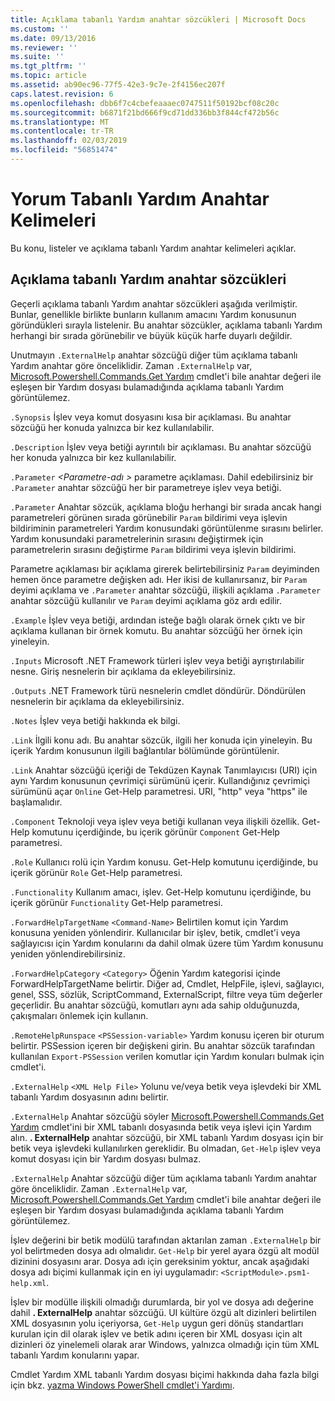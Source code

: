 ```yaml
---
title: Açıklama tabanlı Yardım anahtar sözcükleri | Microsoft Docs
ms.custom: ''
ms.date: 09/13/2016
ms.reviewer: ''
ms.suite: ''
ms.tgt_pltfrm: ''
ms.topic: article
ms.assetid: ab90ec96-77f5-42e3-9c7e-2f4156ec207f
caps.latest.revision: 6
ms.openlocfilehash: dbb6f7c4cbefeaaaec0747511f50192bcf08c20c
ms.sourcegitcommit: b6871f21bd666f9cd71dd336bb3f844cf472b56c
ms.translationtype: MT
ms.contentlocale: tr-TR
ms.lasthandoff: 02/03/2019
ms.locfileid: "56851474"
---
```

# <a name="comment-based-help-keywords"></a>Yorum Tabanlı Yardım Anahtar Kelimeleri

Bu konu, listeler ve açıklama tabanlı Yardım anahtar kelimeleri açıklar.

## <a name="keywords-in-comment-based-help"></a>Açıklama tabanlı Yardım anahtar sözcükleri

Geçerli açıklama tabanlı Yardım anahtar sözcükleri aşağıda verilmiştir. Bunlar, genellikle birlikte bunların kullanım amacını Yardım konusunun göründükleri sırayla listelenir. Bu anahtar sözcükler, açıklama tabanlı Yardım herhangi bir sırada görünebilir ve büyük küçük harfe duyarlı değildir.

Unutmayın `.ExternalHelp` anahtar sözcüğü diğer tüm açıklama tabanlı Yardım anahtar göre önceliklidir. Zaman `.ExternalHelp` var, [Microsoft.Powershell.Commands.Get Yardım](/dotnet/api/Microsoft.PowerShell.Commands.Get-Help) cmdlet'i bile anahtar değeri ile eşleşen bir Yardım dosyası bulamadığında açıklama tabanlı Yardım görüntülemez.

`.Synopsis` İşlev veya komut dosyasını kısa bir açıklaması. Bu anahtar sözcüğü her konuda yalnızca bir kez kullanılabilir.

`.Description` İşlev veya betiği ayrıntılı bir açıklaması. Bu anahtar sözcüğü her konuda yalnızca bir kez kullanılabilir.

`.Parameter` *\<Parametre-adı >* parametre açıklaması. Dahil edebilirsiniz bir `.Parameter` anahtar sözcüğü her bir parametreye işlev veya betiği.

`.Parameter` Anahtar sözcük, açıklama bloğu herhangi bir sırada ancak hangi parametreleri görünen sırada görünebilir `Param` bildirimi veya işlevin bildiriminin parametreleri Yardım konusundaki görüntülenme sırasını belirler. Yardım konusundaki parametrelerinin sırasını değiştirmek için parametrelerin sırasını değiştirme `Param` bildirimi veya işlevin bildirimi.

Parametre açıklaması bir açıklama girerek belirtebilirsiniz `Param` deyiminden hemen önce parametre değişken adı. Her ikisi de kullanırsanız, bir `Param` deyimi açıklama ve `.Parameter` anahtar sözcüğü, ilişkili açıklama `.Parameter` anahtar sözcüğü kullanılır ve `Param` deyimi açıklama göz ardı edilir.

`.Example` İşlev veya betiği, ardından isteğe bağlı olarak örnek çıktı ve bir açıklama kullanan bir örnek komutu. Bu anahtar sözcüğü her örnek için yineleyin.

`.Inputs` Microsoft .NET Framework türleri işlev veya betiği ayrıştırılabilir nesne. Giriş nesnelerin bir açıklama da ekleyebilirsiniz.

`.Outputs` .NET Framework türü nesnelerin cmdlet döndürür. Döndürülen nesnelerin bir açıklama da ekleyebilirsiniz.

`.Notes` İşlev veya betiği hakkında ek bilgi.

`.Link` İlgili konu adı. Bu anahtar sözcük, ilgili her konuda için yineleyin. Bu içerik Yardım konusunun ilgili bağlantılar bölümünde görüntülenir.

`.Link` Anahtar sözcüğü içeriği de Tekdüzen Kaynak Tanımlayıcısı (URI) için aynı Yardım konusunun çevrimiçi sürümünü içerir. Kullandığınız çevrimiçi sürümünü açar `Online` Get-Help parametresi. URI, "http" veya "https" ile başlamalıdır.

`.Component` Teknoloji veya işlev veya betiği kullanan veya ilişkili özellik. Get-Help komutunu içerdiğinde, bu içerik görünür `Component` Get-Help parametresi.

`.Role` Kullanıcı rolü için Yardım konusu. Get-Help komutunu içerdiğinde, bu içerik görünür `Role` Get-Help parametresi.

`.Functionality` Kullanım amacı, işlev. Get-Help komutunu içerdiğinde, bu içerik görünür `Functionality` Get-Help parametresi.

`.ForwardHelpTargetName` `<Command-Name>` Belirtilen komut için Yardım konusuna yeniden yönlendirir. Kullanıcılar bir işlev, betik, cmdlet'i veya sağlayıcısı için Yardım konularını da dahil olmak üzere tüm Yardım konusunu yeniden yönlendirebilirsiniz.

`.ForwardHelpCategory` `<Category>` Öğenin Yardım kategorisi içinde ForwardHelpTargetName belirtir. Diğer ad, Cmdlet, HelpFile, işlevi, sağlayıcı, genel, SSS, sözlük, ScriptCommand, ExternalScript, filtre veya tüm değerler geçerlidir. Bu anahtar sözcüğü, komutları aynı ada sahip olduğunuzda, çakışmaları önlemek için kullanın.

`.RemoteHelpRunspace` `<PSSession-variable>` Yardım konusu içeren bir oturum belirtir. PSSession içeren bir değişkeni girin. Bu anahtar sözcük tarafından kullanılan `Export-PSSession` verilen komutlar için Yardım konuları bulmak için cmdlet'i.

`.ExternalHelp` `<XML Help File>` Yolunu ve/veya betik veya işlevdeki bir XML tabanlı Yardım dosyasının adını belirtir.

`.ExternalHelp` Anahtar sözcüğü söyler [Microsoft.Powershell.Commands.Get Yardım](/dotnet/api/Microsoft.PowerShell.Commands.Get-Help) cmdlet'ini bir XML tabanlı dosyasında betik veya işlevi için Yardım alın. **. ExternalHelp** anahtar sözcüğü, bir XML tabanlı Yardım dosyası için bir betik veya işlevdeki kullanılırken gereklidir. Bu olmadan, `Get-Help` işlev veya komut dosyası için bir Yardım dosyası bulmaz.

`.ExternalHelp` Anahtar sözcüğü diğer tüm açıklama tabanlı Yardım anahtar göre önceliklidir. Zaman `.ExternalHelp` var, [Microsoft.Powershell.Commands.Get Yardım](/dotnet/api/Microsoft.PowerShell.Commands.Get-Help) cmdlet'i bile anahtar değeri ile eşleşen bir Yardım dosyası bulamadığında açıklama tabanlı Yardım görüntülemez.

İşlev değerini bir betik modülü tarafından aktarılan zaman `.ExternalHelp` bir yol belirtmeden dosya adı olmalıdır. `Get-Help` bir yerel ayara özgü alt modül dizinini dosyasını arar. Dosya adı için gereksinim yoktur, ancak aşağıdaki dosya adı biçimi kullanmak için en iyi uygulamadır: `<ScriptModule>.psm1-help.xml`.

İşlev bir modülle ilişkili olmadığı durumlarda, bir yol ve dosya adı değerine dahil **. ExternalHelp** anahtar sözcüğü. UI kültüre özgü alt dizinleri belirtilen XML dosyasının yolu içeriyorsa, `Get-Help` uygun geri dönüş standartları kurulan için dil olarak işlev ve betik adını içeren bir XML dosyası için alt dizinleri öz yinelemeli olarak arar Windows, yalnızca olmadığı için tüm XML tabanlı Yardım konularını yapar.

Cmdlet Yardım XML tabanlı Yardım dosyası biçimi hakkında daha fazla bilgi için bkz. [yazma Windows PowerShell cmdlet'i Yardımı](./writing-help-for-windows-powershell-cmdlets.md).